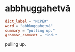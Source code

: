# abbhuggahetvā

``` toml
dict_label = "NCPED"
word = "abbhuggahetvā"
summary = "pulling up."
grammar_comment = "ind."
```

pulling up.

